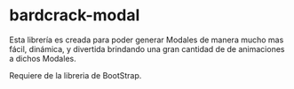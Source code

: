 # bardcrack-modal
Esta librería es creada para poder generar Modales de manera mucho mas fácil, dinámica, y divertida brindando una gran cantidad de 
de animaciones a dichos Modales.

Requiere de la libreria de BootStrap.
